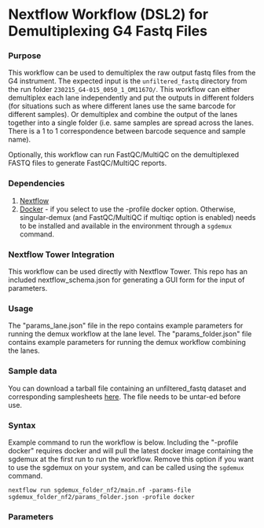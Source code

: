 # Nextflow Workflow (DSL2) for Demultiplexing G4 Fastq Files

### Purpose
This workflow can be used to demultiplex the raw output fastq files from the G4 instrument. The expected input is the `unfiltered_fastq` directory from the run folder `230215_G4-015_0050_1_OM1167O/`. This workflow can either demultiplex each lane independently and put the outputs in different folders (for situations such as where different lanes use the same barcode for different samples). Or demultiplex and combine the output of the lanes together into a single folder (i.e. same samples are spread across the lanes. There is a 1 to 1 correspondence between barcode sequence and sample name). 

Optionally, this workflow can run FastQC/MultiQC on the demultiplexed FASTQ files to generate FastQC/MultiQC reports. 

### Dependencies
1. [Nextflow](https://www.nextflow.io/)
2. [Docker](https://www.docker.com/) - if you select to use the -profile docker option. Otherwise, singular-demux (and FastQC/MultiQC if multiqc option is enabled) needs to be installed and available in the environment through a `sgdemux` command.

### Nextflow Tower Integration
This workflow can be used directly with Nextflow Tower. This repo has an included nextflow_schema.json for generating a GUI form for the input of parameters.


### Usage
The "params_lane.json" file in the repo contains example parameters for running the demux workflow at the lane level. The "params_folder.json" file contains example parameters for running the demux workflow combining the lanes.

### Sample data
You can download a tarball file containing an unfiltered_fastq dataset and corresponding samplesheets [here](https://singular-public-repo.s3.us-west-1.amazonaws.com/example_raw_files/unfiltered_fastq.tar.gz). The file needs to be untar-ed before use.

### Syntax
Example command to run the workflow is below. Including the "-profile docker" requires docker and will pull the latest docker image containing the sgdemux at the first run to run the workflow. Remove this option if you want to use the sgdemux on your system, and can be called using the `sgdemux` command.
```
nextflow run sgdemux_folder_nf2/main.nf -params-file sgdemux_folder_nf2/params_folder.json -profile docker
```

### Parameters
